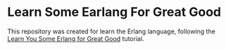 # Learn Some Earlang For Great Good    

This repository was created for learn the Erlang language, following the [Learn You Some Erlang for Great Good](http://learnyousomeerlang.com/) tutorial.
